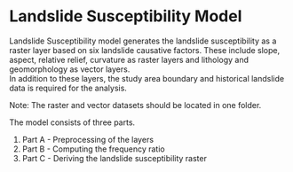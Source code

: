 # Landslide Susceptibility Model

Landslide Susceptibility model generates the landslide susceptibility as a raster layer based on six landslide causative factors.
These include slope, aspect, relative relief, curvature as raster layers and lithology and geomorphology as vector layers.  
In addition to these layers, the study area boundary and historical landslide data is required for the analysis. 

Note: The raster and vector datasets should be located in one folder. 

The model consists of three parts.
1) Part A - Preprocessing of the layers
2) Part B - Computing the frequency ratio
3) Part C - Deriving the landslide susceptibility raster

